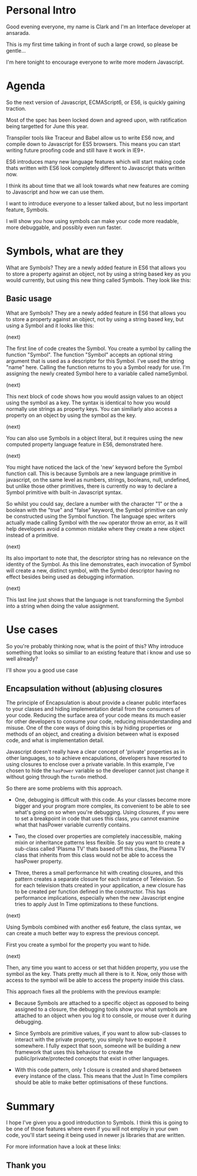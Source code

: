 # Personal Intro #

Good evening everyone, my name is Clark and I'm an Interface developer at ansarada.

This is my first time talking in front of such a large crowd, so please be gentle...

I'm here tonight to encourage everyone to write more modern Javascript.

# Agenda #

So the next version of Javascript, ECMAScript6, or ES6, is quickly gaining traction.

Most of the spec has been locked down and agreed upon, with ratification being targetted for June this year.

Transpiler tools like Traceur and Babel allow us to write ES6 now, and compile down to Javascript for ES5 browsers. This means you can start writing future proofing code and still have it work in IE9+.

ES6 introduces many new language features which will start making code thats written with ES6 look completely different to Javascript thats written now.

I think its about time that we all look towards what new features are coming to Javascript and how we can use them.

I want to introduce everyone to a lesser talked about, but no less important feature, Symbols.

I will show you how using symbols can make your code more readable, more debuggable, and possibly even run faster.

# Symbols, what are they #

What are Symbols? They are a newly added feature in ES6 that allows you to store a property against an object, not by using a string based key as you would currently, but using this new thing called Symbols. They look like this:

## Basic usage ##
What are Symbols? They are a newly added feature in ES6 that allows you to store a property against an object, not by using a string based key, but using a Symbol and it looks like this:

(next)

The first line of code creates the Symbol. You create a symbol by calling the function "Symbol". The function "Symbol" accepts an optional string argument that is used as a descriptor for this Symbol. I've used the string "name" here. Calling the function returns to you a Symbol ready for use. I'm assigning the newly created Symbol here to a variable called nameSymbol.

(next)

This next block of code shows how you would assign values to an object using the symbol as a key. The syntax is identical to how you would normally use strings as property keys. You can similiarly also access a property on an object by using the symbol as the key.

(next)

You can also use Symbols in a object literal, but it requires using the new computed property language feature in ES6, demonstrated here.

(next)

You might have noticed the lack of the 'new' keyword before the Symbol function call. This is because Symbols are a new language primitive in javascript, on the same level as numbers, strings, booleans, null, undefined, but unlike those other primitives, there is currently no way to declare a Symbol primitive with built-in Javascript syntax.

So whilst you could say, declare a number with the character "1" or the a boolean with the "true" and "false" keyword, the Symbol primitive can only be constructed using the Symbol function. The language spec writers actually made calling Symbol with the `new` operator throw an error, as it will help developers avoid a common mistake where they create a new object instead of a primitive.

(next)

Its also important to note that, the descriptor string has no relevance on the identity of the Symbol. As this line demonstrates, each invocation of Symbol will create a new, distinct symbol, with the Symbol descriptor having no effect besides being used as debugging information.

(next)

This last line just shows that the language is not transforming the Symbol into a string when doing the value assignment.

# Use cases #

So you're probably thinking now, what is the point of this? Why introduce something that looks so similiar to an existing feature that i know and use so well already?

I'll show you a good use case

## Encapsulation without (ab)using closures ##

The principle of Encapsulation is about provide a cleaner public interfaces to your classes and hiding implementation detail from the consumers of your code. Reducing the surface area of your code means its much easier for other developers to consume your code, reducing misunderstanding and misuse. One of the core ways of doing this is by hiding properties or methods of an object, and creating a division between what is exposed code, and what is implementation detail.

Javascript doesn't really have a clear concept of 'private' properties as in other languages, so to achieve encapulations, developers have resorted to using closures to enclose over a private variable. In this example, I've chosen to hide the `hasPower` variable so the developer cannot just change it without going through the `turnOn` method.

So there are some problems with this approach.

- One, debugging is difficult with this code. As your classes become more bigger and your program more complex, its convenient to be able to see what's going on so when you're debugging. Using closures, if you were to set a breakpoint in code that uses this class, you cannot examine what that hasPower variable currently contains.

- Two, the closed over properties are completely inaccessible, making mixin or inheritance patterns less flexible. So say you want to create a sub-class called 'Plasma TV' thats based off this class, the Plasma TV class that inherits from this class would not be able to access the hasPower property.

- Three, theres a small performance hit with creating closures, and this pattern creates a separate closure for each instance of Television. So for each television thats created in your application, a new closure has to be created per function defined in the constructor. This has performance implications, especially when the new Javascript engine tries to apply Just In Time optimizations to these functions.

(next)

Using Symbols combined with another es6 feature, the class syntax, we can create a much better way to express the previous concept.

First you create a symbol for the property you want to hide.

(next)

Then, any time you want to access or set that hidden property, you use the symbol as the key. Thats pretty much all there is to it. Now, only those with access to the symbol will be able to access the property inside this class.

This approach fixes all the problems with the previous example:

- Because Symbols are attached to a specific object as opposed to being assigned to a closure, the debugging tools show you what symbols are attached to an object when you log it to console, or mouse over it during debugging.

- Since Symbols are primitive values, if you want to allow sub-classes to interact with the private property, you simply have to expose it somewhere. I fully expect that soon, someone will be building a new framework that uses this behaviour to create the public/private/protected concepts that exist in other languages.

- With this code pattern, only 1 closure is created and shared between every instance of the class. This means that the Just In Time compilers should be able to make better optimisations of these functions.

# Summary #

I hope I've given you a good introduction to Symbols. I think this is going to be one of those features where even if you will not employ in your own code, you'll start seeing it being used in newer js libraries that are written.

For more information have a look at these links:

## Thank you ##